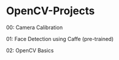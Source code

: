 # OpenCV-Projects

00: Camera Calibration

01: Face Detection using Caffe (pre-trained)

02: OpenCV Basics
